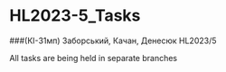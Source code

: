 # HL2023-5_Tasks
###(КІ-31мп) Заборський, Качан, Денесюк HL2023/5

All tasks are being held in separate branches
